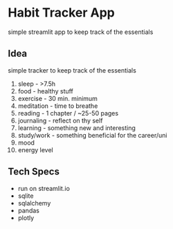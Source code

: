 # Habit Tracker App

simple streamlit app to keep track of the essentials

## Idea

simple tracker to keep track of the essentials

1. sleep - >7.5h
2. food - healthy stuff
3. exercise - 30 min. minimum
4. meditation - time to breathe
5. reading - 1 chapter / ~25-50 pages
6. journaling - reflect on thy self
7. learning - something new and interesting
8. study/work - something beneficial for the career/uni
9. mood
10. energy level

## Tech Specs

- run on streamlit.io
- sqlite
- sqlalchemy
- pandas
- plotly
